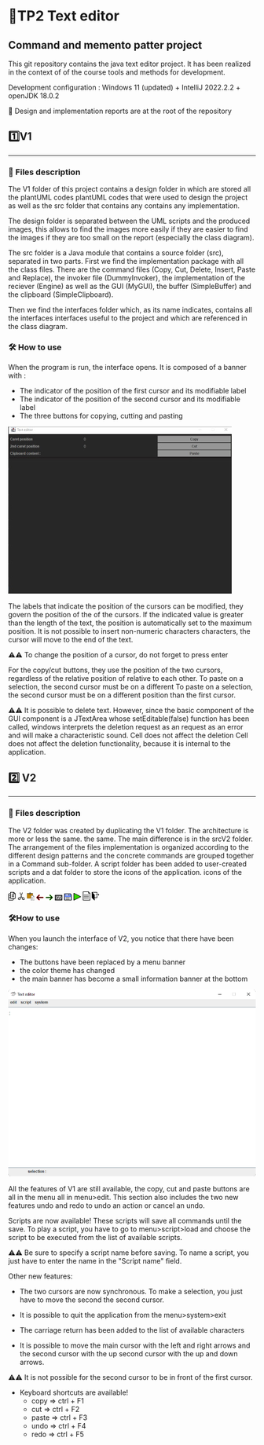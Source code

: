 # 📝TP2 Text editor

## Command and memento patter project

This git repository contains the java text editor project. It has been realized in the context of 
of the course tools and methods for development.

Development configuration : Windows 11 (updated) + IntelliJ 2022.2.2 + openJDK 18.0.2

📄 Design and implementation reports are at the root of the repository

## 1️⃣V1

---

### 📁 Files description

The V1 folder of this project contains a design folder in which are stored all the plantUML codes 
plantUML codes that were used to design the project as well as the src folder that contains any 
contains any implementation.

The design folder is separated between the UML scripts and the produced images, this allows to find the images more easily if they are
easier to find the images if they are too small on the report (especially the 
class diagram).

The src folder is a Java module that contains a source folder (src), separated in
two parts. First we find the implementation package with all
the class files. There are the command files (Copy, Cut, Delete, Insert, Paste
and Replace), the invoker file (DummyInvoker), the implementation of the reciever (Engine) 
as well as the GUI (MyGUI), the buffer (SimpleBuffer) and the clipboard (SimpleClipboard).

Then we find the interfaces folder which, as its name indicates, contains all the interfaces 
interfaces useful to the project and which are referenced in the class diagram.

### 🛠️ How to use

When the program is run, the interface opens. It is composed of a banner with :

* The indicator of the position of the first cursor and its modifiable label
* The indicator of the position of the second cursor and its modifiable label
* The three buttons for copying, cutting and pasting


![V1 interface](/dat/V1/interface.jpg)

The labels that indicate the position of the cursors can be modified, they govern the position of the
of the cursors. If the indicated value is greater than the length of the text, the position is 
automatically set to the maximum position. It is not possible to insert non-numeric characters
characters, the cursor will move to the end of the text. 

⚠️⚠️ To change the position of a cursor, do not forget to press enter

For the copy/cut buttons, they use the position of the two cursors, regardless of the relative position of 
relative to each other. To paste on a selection, the second cursor must be on a different 
To paste on a selection, the second cursor must be on a different position than the first cursor.

⚠️⚠️ It is possible to delete text. However, since the basic component of the GUI 
component is a JTextArea whose setEditable(false) function has been called, windows interprets the deletion request as an 
request as an error and will make a characteristic sound. Cell does not affect the deletion 
Cell does not affect the deletion functionality, because it is internal to the application.

## 2️⃣  V2

---

### 📁 Files description

The V2 folder was created by duplicating the V1 folder. The architecture is more or less the same. 
the same. The main difference is in the srcV2 folder. The arrangement of the files 
implementation is organized according to the different design patterns and the concrete commands 
are grouped together in a Command sub-folder. A script folder has been added to 
user-created scripts and a dat folder to store the icons of the application. 
icons of the application.

![](/V2/srcV2/src/dat/copy.png)
![](/V2/srcV2/src/dat/cut.png)
![](/V2/srcV2/src/dat/paste.png)
![](/V2/srcV2/src/dat/undo.png)
![](/V2/srcV2/src/dat/redo.png)
![](/V2/srcV2/src/dat/script.png)
![](/V2/srcV2/src/dat/save.png)
![](/V2/srcV2/src/dat/execute.png)
![](/V2/srcV2/src/dat/file.png)
![](/V2/srcV2/src/dat/exit.png)

### 🛠️How to use

When you launch the interface of V2, you notice that there have been changes:
    
* The buttons have been replaced by a menu banner
* the color theme has changed
* the main banner has become a small information banner at the bottom

![Interface V2](/dat/V2/Interface.png)

All the features of V1 are still available, the copy, cut and paste buttons are all in the menu
all in menu>edit. This section also includes the two new features undo and redo
to undo an action or cancel an undo.


Scripts are now available! These scripts will save all commands until the 
save. To play a script, you have to go to menu>script>load and choose the script to be executed 
from the list of available scripts.

⚠️⚠️ Be sure to specify a script name before saving. To name a script, you just have to enter the
name in the "Script name" field.

Other new features:

* The two cursors are now synchronous. To make a selection, you just have to move the second
the second cursor.


* It is possible to quit the application from the menu>system>exit


* The carriage return has been added to the list of available characters


* It is possible to move the main cursor with the left and right arrows and the second cursor with the up 
second cursor with the up and down arrows.

⚠️⚠️ It is not possible for the second cursor to be in front of the first cursor.

* Keyboard shortcuts are available! 
  * copy => ctrl + F1
  * cut => ctrl + F2
  * paste => ctrl + F3
  * undo => ctrl + F4
  * redo => ctrl + F5

